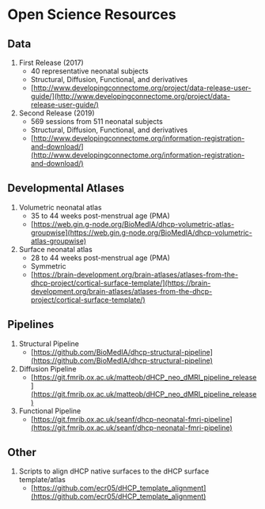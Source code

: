 # Open Science Resources

## Data
1. First Release (2017)
    - 40 representative neonatal subjects
    - Structural, Diffusion, Functional, and derivatives
    - [http://www.developingconnectome.org/project/data-release-user-guide/](http://www.developingconnectome.org/project/data-release-user-guide/)
2. Second Release (2019)
    - 569 sessions from 511 neonatal subjects
    - Structural, Diffusion, Functional, and derivatives
    - [http://www.developingconnectome.org/information-registration-and-download/](http://www.developingconnectome.org/information-registration-and-download/)

## Developmental Atlases
1. Volumetric neonatal atlas
    - 35 to 44 weeks post-menstrual age (PMA)
    - [https://web.gin.g-node.org/BioMedIA/dhcp-volumetric-atlas-groupwise](https://web.gin.g-node.org/BioMedIA/dhcp-volumetric-atlas-groupwise)
2. Surface neonatal atlas
    - 28 to 44 weeks post-menstrual age (PMA)
    - Symmetric
    - [https://brain-development.org/brain-atlases/atlases-from-the-dhcp-project/cortical-surface-template/](https://brain-development.org/brain-atlases/atlases-from-the-dhcp-project/cortical-surface-template/)
    
## Pipelines
1. Structural Pipeline
    - [https://github.com/BioMedIA/dhcp-structural-pipeline](https://github.com/BioMedIA/dhcp-structural-pipeline)
2. Diffusion Pipeline
    - [https://git.fmrib.ox.ac.uk/matteob/dHCP_neo_dMRI_pipeline_release](https://git.fmrib.ox.ac.uk/matteob/dHCP_neo_dMRI_pipeline_release)
3. Functional Pipeline
    - [https://git.fmrib.ox.ac.uk/seanf/dhcp-neonatal-fmri-pipeline](https://git.fmrib.ox.ac.uk/seanf/dhcp-neonatal-fmri-pipeline)
    
## Other
1. Scripts to align dHCP native surfaces to the dHCP surface template/atlas
    - [https://github.com/ecr05/dHCP_template_alignment](https://github.com/ecr05/dHCP_template_alignment)
